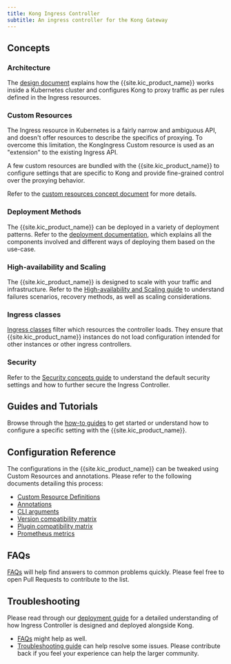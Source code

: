 ```yaml
---
title: Kong Ingress Controller
subtitle: An ingress controller for the Kong Gateway
---
```


## Concepts

### Architecture

The [design document][design] explains how the {{site.kic_product_name}} works
inside a Kubernetes cluster and configures Kong to proxy traffic as per
rules defined in the Ingress resources.

### Custom Resources

The Ingress resource in Kubernetes is a fairly narrow and ambiguous API, and
doesn't offer resources to describe the specifics of proxying.
To overcome this limitation, the KongIngress Custom resource is used as an
"extension" to the existing Ingress API.

A few custom resources are bundled with the {{site.kic_product_name}} to
configure settings that are specific to Kong and provide fine-grained control
over the proxying behavior.

Refer to the [custom resources concept document][crd] for more details.

### Deployment Methods

The {{site.kic_product_name}} can be deployed in a variety of deployment patterns.
Refer to the [deployment documentation](/kubernetes-ingress-controller/{{page.kong_version}}/concepts/deployment/),
which explains all the components
involved and different ways of deploying them based on the use-case.

### High-availability and Scaling

The {{site.kic_product_name}} is designed to scale with your traffic
and infrastructure.
Refer to the [High-availability and Scaling guide](/kubernetes-ingress-controller/{{page.kong_version}}/concepts/ha-and-scaling/) to understand
failures scenarios, recovery methods, as well as scaling considerations.

### Ingress classes

[Ingress classes](/kubernetes-ingress-controller/{{page.kong_version}}/concepts/ingress-classes) filter which resources the
controller loads. They ensure that {{site.kic_product_name}} instances do not
load configuration intended for other instances or other ingress controllers.

### Security

Refer to the [Security concepts guide](/kubernetes-ingress-controller/{{page.kong_version}}/concepts/security/) to understand the
default security settings and how to further secure the Ingress Controller.

## Guides and Tutorials

Browse through the [how-to guides][guides] to get started or understand how to configure
a specific setting with the {{site.kic_product_name}}.

## Configuration Reference

The configurations in the {{site.kic_product_name}} can be tweaked using
Custom Resources and annotations.
Please refer to the following documents detailing this process:

- [Custom Resource Definitions](/kubernetes-ingress-controller/{{page.kong_version}}/references/custom-resources/)
- [Annotations](/kubernetes-ingress-controller/{{page.kong_version}}/references/annotations/)
- [CLI arguments](/kubernetes-ingress-controller/{{page.kong_version}}/references/cli-arguments/)
- [Version compatibility matrix](/kubernetes-ingress-controller/{{page.kong_version}}/references/version-compatibility/)
- [Plugin compatibility matrix](/kubernetes-ingress-controller/{{page.kong_version}}/references/plugin-compatibility/)
- [Prometheus metrics](/kubernetes-ingress-controller/{{page.kong_version}}/references/prometheus/)

## FAQs

[FAQs][faqs] will help find answers to common problems quickly.
Please feel free to open Pull Requests to contribute to the list.

## Troubleshooting

Please read through our [deployment guide][deployment] for a detailed
understanding of how Ingress Controller is designed and deployed
alongside Kong.

- [FAQs][faqs] might help as well.
- [Troubleshooting guide][troubleshooting] can help
  resolve some issues.
  Please contribute back if you feel your experience can help
  the larger community.

[annotations]: /kubernetes-ingress-controller/{{page.kong_version}}/references/annotations
[crd]: /kubernetes-ingress-controller/{{page.kong_version}}/concepts/custom-resources
[deployment]: /kubernetes-ingress-controller/{{page.kong_version}}/deployment/overview
[design]: /kubernetes-ingress-controller/{{page.kong_version}}/concepts/design
[faqs]: /kubernetes-ingress-controller/{{page.kong_version}}/faq
[troubleshooting]: /kubernetes-ingress-controller/{{page.kong_version}}/troubleshooting
[guides]: /kubernetes-ingress-controller/{{page.kong_version}}/guides/overview
